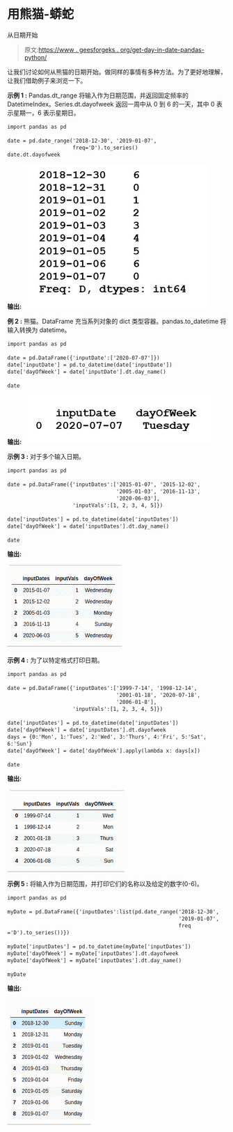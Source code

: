 # 用熊猫-蟒蛇

从日期开始

> 原文:[https://www . geesforgeks . org/get-day-in-date-pandas-python/](https://www.geeksforgeeks.org/get-day-from-date-in-pandas-python/)

让我们讨论如何从熊猫的日期开始。做同样的事情有多种方法。为了更好地理解，让我们借助例子来浏览一下。

**示例 1 :** Pandas.dt_range 将输入作为日期范围，并返回固定频率的 DatetimeIndex。Series.dt.dayofweek 返回一周中从 0 到 6 的一天，其中 0 表示星期一，6 表示星期日。

```
import pandas as pd

date = pd.date_range('2018-12-30', '2019-01-07',
                     freq='D').to_series()
date.dt.dayofweek
```

**输出:**
![](img/9480a9c57f1a6cd6794257110ece71ea.png)

**例 2 :** 熊猫。DataFrame 充当系列对象的 dict 类型容器。pandas.to_datetime 将输入转换为 datetime。

```
import pandas as pd

date = pd.DataFrame({'inputDate':['2020-07-07']})
date['inputDate'] = pd.to_datetime(date['inputDate'])
date['dayOfWeek'] = date['inputDate'].dt.day_name()

date
```

**输出:**
![](img/799acc83b80a6e27cd2e24f3fa31cdc8.png)

**示例 3 :** 对于多个输入日期。

```
import pandas as pd

date = pd.DataFrame({'inputDates':['2015-01-07', '2015-12-02',
                                   '2005-01-03', '2016-11-13',
                                   '2020-06-03'], 
                     'inputVals':[1, 2, 3, 4, 5]})

date['inputDates'] = pd.to_datetime(date['inputDates'])
date['dayOfWeek'] = date['inputDates'].dt.day_name()

date
```

**输出:**

![pandas-day-from-date-1](img/077ceed74eaa44e41a386c748f646397.png)

**示例 4 :** 为了以特定格式打印日期。

```
import pandas as pd

date = pd.DataFrame({'inputDates':['1999-7-14', '1998-12-14', 
                                   '2001-01-18', '2020-07-18',
                                   '2006-01-8'], 
                     'inputVals':[1, 2, 3, 4, 5]})

date['inputDates'] = pd.to_datetime(date['inputDates'])
date['dayOfWeek'] = date['inputDates'].dt.dayofweek
days = {0:'Mon', 1:'Tues', 2:'Wed', 3:'Thurs', 4:'Fri', 5:'Sat', 6:'Sun'}
date['dayOfWeek'] = date['dayOfWeek'].apply(lambda x: days[x])

date
```

**输出:**

![pandas-day-from-date-2](img/61901ff148798daa289a6c339b8f5836.png)

**示例 5 :** 将输入作为日期范围，并打印它们的名称以及给定的数字(0-6)。

```
import pandas as pd

myDate = pd.DataFrame({'inputDates':list(pd.date_range('2018-12-30',
                                                       '2019-01-07', 
                                                       freq ='D').to_series())})

myDate['inputDates'] = pd.to_datetime(myDate['inputDates'])
myDate['dayOfWeek'] = myDate['inputDates'].dt.dayofweek
myDate['dayOfWeek'] = myDate['inputDates'].dt.day_name()

myDate
```

**输出:**

![python-days-from-date](img/ff6df386aa3ad667916d1d8589761689.png)